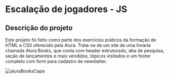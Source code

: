 <h1>Escalação de jogadores - JS</h1>

<h2>Descrição do projeto</h2>

<p>Este projeto foi feito como parte dos exercícios práticos da formação de HTML e CSS oferecido pela Alura. Trata-se de um site de uma livraria chamada Alura Books, que conta com header estruturado, aba de pesquisa, seção de lançamentos e mais vendidos, tópicos visitados e um footer completo com form para cadastro de newslatter.</p>

![aluraBooksCapa](https://github.com/alexfilhoo/alura-books/assets/97108107/630eb43c-4437-4e5f-88ea-97c5df3c95a7)

